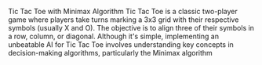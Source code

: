  Tic Tac Toe with Minimax Algorithm
 Tic Tac Toe is a classic two-player game where players take turns marking a 
3x3 grid with their respective symbols (usually X and O). The objective is to 
align three of their symbols in a row, column, or diagonal. Although it's simple, 
implementing an unbeatable AI for Tic Tac Toe involves understanding key 
concepts in decision-making algorithms, particularly the Minimax algorithm
